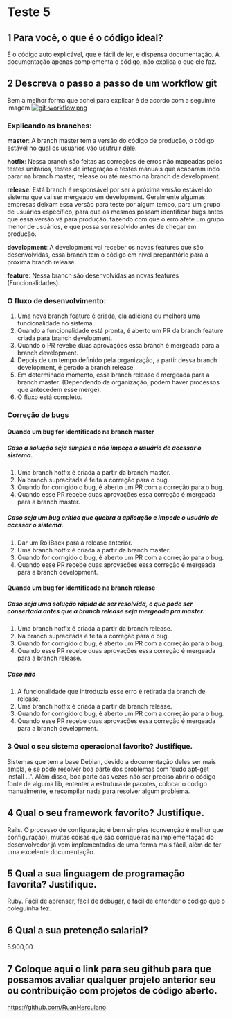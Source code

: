 # Teste 5

## 1 Para você, o que é o código ideal?

É o código auto explicável, que é fácil de ler, e dispensa documentação.
A documentação apenas complementa o código, não explica o que ele faz.

## 2 Descreva o passo a passo de um workflow git

Bem a melhor forma que achei para explicar é de acordo com a seguinte imagem
[![git-workflow.png](https://s1.postimg.org/7urmq8mob3/git-workflow.png)](https://postimg.org/image/6dlhohijkb/)

### Explicando as branches:

**master**: A branch master tem a versão do código de produção, o código estável no qual os usuários
vão usufruir dele.

**hotfix**: Nessa branch são feitas as correções de erros não mapeadas pelos testes unitários,
testes de integração e testes manuais que acabaram indo parar na branch master,
release ou até mesmo na branch de development.

**release**: Está branch é responsável por ser a próxima versão estável do sistema
que vai ser mergeado em development. Geralmente algumas empresas deixam essa versão para teste por algum tempo,
para um grupo de usuários específico, para que os mesmos possam identificar bugs antes que essa
versão vá para produção, fazendo com que o erro afete um grupo menor de usuários,
e que possa ser resolvido antes de chegar em produção.

**development**: A development vai receber os novas features que são desenvolvidas, essa branch tem o código
em nível preparatório para a próxima branch release.

**feature**: Nessa branch são desenvolvidas as novas features (Funcionalidades).

### O fluxo de desenvolvimento:
  
1. Uma nova branch feature é criada, ela adiciona ou melhora uma funcionalidade no sistema.
2. Quando a funcionalidade está pronta, é aberto um PR da branch feature criada para branch development.
3. Quando o PR revebe duas aprovações essa branch é mergeada para a branch development.
4. Depois de um tempo definido pela organização, a partir dessa branch development,
é gerado a branch release.
5. Em determinado momento, essa branch release é mergeada para a branch master.
(Dependendo da organização, podem haver processos que antecedem esse merge).
6. O fluxo está completo.

### Correção de bugs  
#### Quando um bug for identificado na branch master
##### Caso a solução seja simples e não impeça o usuário de acessar o sistema.
1. Uma branch hotfix é criada a partir da branch master.
2. Na branch supracitada é feita a correção para o bug.
3. Quando for corrigido o bug, é aberto um PR com a correção para o bug.
4. Quando esse PR recebe duas aprovações essa correção é mergeada para a branch master.

##### Caso seja um bug crítico que quebra a aplicação e impede o usuário de acessar o sistema.
1. Dar um RollBack para a release anterior.
2. Uma branch hotfix é criada a partir da branch master.
3. Quando for corrigido o bug, é aberto um PR com a correção para o bug.
4. Quando esse PR recebe duas aprovações essa correção é mergeada para a branch development.

#### Quando um bug for identificado na branch release
##### Caso seja uma solução rápida de ser resolvida, e que pode ser consertada antes que a branch release seja mergeada pra master:
1. Uma branch hotfix é criada a partir da branch release.
2. Na branch supracitada é feita a correção para o bug.
3. Quando for corrigido o bug, é aberto um PR com a correção para o bug.
4. Quando esse PR recebe duas aprovações essa correção é mergeada para a branch release.	

##### Caso não
1. A funcionalidade que introduzia esse erro é retirada da branch de release.
2. Uma branch hotfix é criada a partir da branch release.
3. Quando for corrigido o bug, é aberto um PR com a correção para o bug.
4. Quando esse PR recebe duas aprovações essa correção é mergeada para a branch development.

### 3 Qual o seu sistema operacional favorito? Justifique.
Sistemas que tem a base Debian, devido a documentação deles ser mais ampla,
e se pode resolver boa parte dos problemas com 'sudo apt-get install ...'. Além disso,
boa parte das vezes não ser preciso abrir o código fonte de alguma lib,
ententer a estrutura de pacotes, colocar o código manualmente,
e recompilar nada para resolver algum problema.

## 4 Qual o seu framework favorito? Justifique.
Rails. O processo de configuração é bem simples (convenção é melhor que configuração), muitas coisas que são corriqueiras
na implementação do desenvolvedor já vem implementadas de uma forma mais fácil, além de ter uma excelente documentação.

## 5 Qual a sua linguagem de programação favorita? Justifique.
Ruby. Fácil de aprenser, fácil de debugar, e fácil de entender o código que o coleguinha fez.

## 6 Qual a sua pretenção salarial?
5.900,00

## 7 Coloque aqui o link para seu github para que possamos avaliar qualquer projeto anterior seu ou contribuição com projetos de código aberto.
	
https://github.com/RuanHerculano
